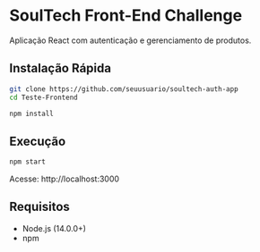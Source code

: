 # SoulTech Front-End Challenge

Aplicação React com autenticação e gerenciamento de produtos.

## Instalação Rápida

```bash
git clone https://github.com/seuusuario/soultech-auth-app
cd Teste-Frontend

npm install
```

## Execução

```bash
npm start
```

Acesse: http://localhost:3000

## Requisitos
- Node.js (14.0.0+)
- npm
